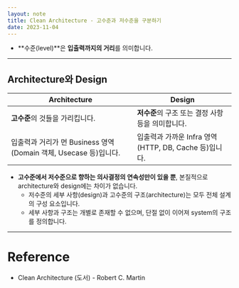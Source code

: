 ```yaml
---
layout: note
title: Clean Architecture - 고수준과 저수준을 구분하기
date: 2023-11-04
---
```





- **수준(level)**은 **입출력까지의 거리**를 의미합니다.




---




## Architecture와 Design

| Architecture | Design |
| --- | --- |
| **고수준**의 것들을 가리킵니다. | **저수준**의 구조 또는 결정 사항 등을 의미합니다. |
| 입출력과 거리가 먼 Business 영역(Domain 객체, Usecase 등)입니다. | 입출력과 가까운 Infra 영역(HTTP, DB, Cache 등)입니다. |

- **고수준에서 저수준으로 향하는 의사결정의 연속성만이 있을 뿐**, 본질적으로 architecture와 design에는 차이가 없습니다.
    - 저수준의 세부 사항(design)과 고수준의 구조(architecture)는 모두 전체 설계의 구성 요소입니다.
    - 세부 사항과 구조는 개별로 존재할 수 없으며, 단절 없이 이어져 system의 구조를 정의합니다.




---




# Reference

- Clean Architecture (도서) - Robert C. Martin
